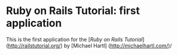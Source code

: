 # Ruby on Rails Tutorial: first application

This is the first application for the
[*Ruby on Rails Tutorial*] (http://railstutorial.org/)
by [Michael Hartl] (http://michaelhartl.com/)/
